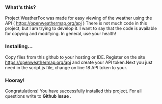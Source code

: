 ### What's this?
Project WeatherFox was made for easy viewing of the weather using the API ( https://openweathermap.org/api )
There is not much code in this project, but I am trying to develop it. I want to say that the code is available for copying and modifying. In general, use your health! 

### Installing...
Copy files from this github to your hosting or IDE. Register on the site https://openweathermap.org/api and create your API token.Next you just need in the script.js file, change on line 18 API token to your.

### Hooray!
Congratulations! You have successfully installed this project. For all questions write to <b> Github Issue </b> .
